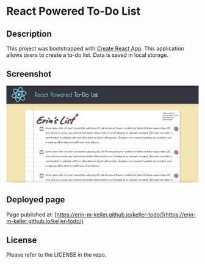 # React Powered To-Do List

## Description

This project was bootstrapped with [Create React App](https://github.com/facebook/create-react-app). This application allows users to create a to-do list. Data is saved in local storage.

## Screenshot

![ToDoScreen](./src/assets/images/finished-product.png)

## Deployed page

Page published at: [https://erin-m-keller.github.io/keller-todo/](https://erin-m-keller.github.io/keller-todo/)

## License

Please refer to the LICENSE in the repo.